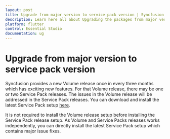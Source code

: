 ```yaml
---
layout: post
title: Upgrade from major version to service pack version | Syncfusion
description: Learn here all about Upgrading the packages from major version to service pack version using the link provided.
platform: flutter
control: Essential Studio
documentation: ug
---
```


# Upgrade from major version to service pack version

Syncfusion provides a new Volume release once in every three months which has exciting new features. For that Volume release, there may be one or two Service Pack releases. The issues in the Volume release will be addressed in the Service Pack releases. You can download and install the latest Service Pack setup [here](https://www.syncfusion.com/account/downloads). 


It is not required to install the Volume release setup before installing the Service Pack release setup. As Volume and Service Packs releases works independently, you can directly install the latest Service Pack setup which contains major issue fixes. 